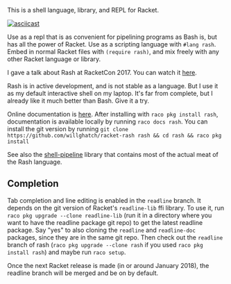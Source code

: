 This is a shell language, library, and REPL for Racket.

[![asciicast](https://asciinema.org/a/sHiBRIlSM9wHDetDhsVjrCaZi.png)](https://asciinema.org/a/sHiBRIlSM9wHDetDhsVjrCaZi)

Use as a repl that is as convenient for pipelining programs as Bash
is, but has all the power of Racket.  Use as a scripting language with
`#lang rash`.  Embed in normal Racket files with `(require rash)`, and
mix freely with any other Racket language or library.

I gave a talk about Rash at RacketCon 2017.  You can watch it 
[here](https://www.youtube.com/watch?v=yXcwK3XNU3Y&index=13&list=PLXr4KViVC0qIgkwFFzM-0we_aoOfAl16Y).

Rash is in active development, and is not stable as a language.  But I
use it as my default interactive shell on my laptop.  It's far from
complete, but I already like it much better than Bash.  Give it a try.

Online documentation is
[here](http://docs.racket-lang.org/rash@rash/index.html).  After
installing with `raco pkg install rash`, documentation is available
locally by running `raco docs rash`.  You can install the git version
by running 
`git clone https://github.com/willghatch/racket-rash rash && cd rash && raco pkg install`

See also the [shell-pipeline](https://github.com/willghatch/racket-shell-pipeline)
library that contains most of the actual meat of the Rash language.


Completion
----------

Tab completion and line editing is enabled in the `readline` branch.
It depends on the git version of Racket's `readline-lib` ffi library.
To use it, run `raco pkg upgrade --clone readline-lib` (run it in a
directory where you want to have the readline package git repo) to get
the latest readline package.  Say "yes" to also cloning the `readline`
and `readline-doc` packages, since they are in the same git repo.
Then check out the `readline` branch of rash (`raco pkg upgrade
--clone rash` if you used `raco pkg install rash`) and maybe run `raco
setup`.

Once the next Racket release is made (in or around January 2018), the
readline branch will be merged and be on by default.
